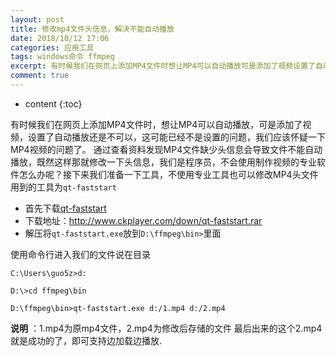 ```yaml
---
layout: post
title: 修改mp4文件头信息，解决不能自动播放
date: 2018/10/12 17:06
categories: 应用工具
tags: windows命令 ffmpeg
excerpt: 有时候我们在网页上添加MP4文件时想让MP4可以自动播放可是添加了视频设置了自动播放还是不可以这可能已经不是设置的问题我们应该怀疑一下MP4视频的问题了通过查看资料发现MP4文件缺少头信息会导致文件不能自动播放既然这样那就修改一下头信息我们是程序员不会使用制作视频的专业软件怎么办呢接下来我们准备一下工具不使用专业工具也可以修改MP4头文件用到的工具为codeqtfaststartcodeulli首
comment: true
---
```


* content
{:toc}

有时候我们在网页上添加MP4文件时，想让MP4可以自动播放，可是添加了视频，设置了自动播放还是不可以，这可能已经不是设置的问题，我们应该怀疑一下MP4视频的问题了。
通过查看资料发现MP4文件缺少头信息会导致文件不能自动播放，既然这样那就修改一下头信息，我们是程序员，不会使用制作视频的专业软件怎么办呢？接下来我们准备一下工具，不使用专业工具也可以修改MP4头文件
用到的工具为`qt-faststart`

  * 首先下载[qt-faststart](http://www.ckplayer.com/down/qt-faststart.rar)
  * 下载地址：http://www.ckplayer.com/down/qt-faststart.rar
  * 解压将`qt-faststart.exe`放到`D:\ffmpeg\bin>`里面

使用命令行进入我们的文件说在目录

    
    
    C:\Users\guo5z>d:
    
    D:\>cd ffmpeg\bin
    
    D:\ffmpeg\bin>qt-faststart.exe d:/1.mp4 d:/2.mp4
    

**说明** ：1.mp4为原mp4文件，2.mp4为修改后存储的文件 最后出来的这个2.mp4就是成功的了，即可支持边加载边播放.


    